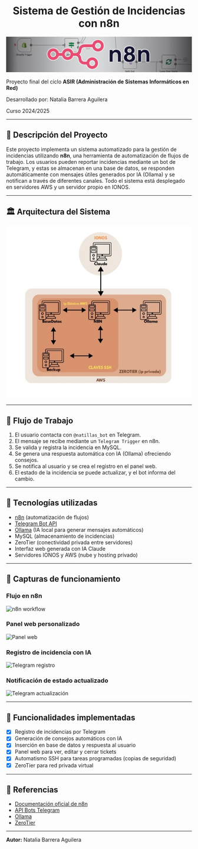 <div align="center">
  <h1>Sistema de Gestión de Incidencias con n8n</h1>
</div>

<p align="center">
  <img src="img/n8n.jpg" alt="n8n" />
</p>


Proyecto final del ciclo **ASIR (Administración de Sistemas Informáticos en Red)**

Desarrollado por: Natalia Barrera Aguilera

Curso 2024/2025


---

## 📁 Descripción del Proyecto

Este proyecto implementa un sistema automatizado para la gestión de incidencias utilizando **n8n**, una herramienta de automatización de flujos de trabajo. Los usuarios pueden reportar incidencias mediante un bot de Telegram, y estas se almacenan en una base de datos, se responden automáticamente con mensajes útiles generados por IA (Ollama) y se notifican a través de diferentes canales. Todo el sistema está desplegado en servidores AWS y un servidor propio en IONOS.

---

## 🏛️ Arquitectura del Sistema

<p align="center">
  <img src="img/esquemaRed.jpg" alt="Esquema de red">
</p>


---

## 📅 Flujo de Trabajo

1. El usuario contacta con `@natillas_bot` en Telegram.
2. El mensaje se recibe mediante un `Telegram Trigger` en n8n.
3. Se valida y registra la incidencia en MySQL.
4. Se genera una respuesta automática con IA (Ollama) ofreciendo consejos.
5. Se notifica al usuario y se crea el registro en el panel web.
6. El estado de la incidencia se puede actualizar, y el bot informa del cambio.

---

## 🔧 Tecnologías utilizadas

* [n8n](https://n8n.io/) (automatización de flujos)
* [Telegram Bot API](https://core.telegram.org/bots)
* [Ollama](https://ollama.com/) (IA local para generar mensajes automáticos)
* MySQL (almacenamiento de incidencias)
* ZeroTier (conectividad privada entre servidores)
* Interfaz web generada con IA Claude
* Servidores IONOS y AWS (nube y hosting privado)

---

## 📄 Capturas de funcionamiento

### Flujo en n8n

![n8n workflow](docs/n8n_workflow.png)

### Panel web personalizado

![Panel web](docs/interfaz.png)

### Registro de incidencia con IA

![Telegram registro](docs/registro_incidencia.jpeg)

### Notificación de estado actualizado

![Telegram actualización](docs/estado_actualizado.jpeg)

---

## 🔹 Funcionalidades implementadas

* [x] Registro de incidencias por Telegram
* [x] Generación de consejos automáticos con IA
* [x] Inserción en base de datos y respuesta al usuario
* [x] Panel web para ver, editar y cerrar tickets
* [x] Automatismo SSH para tareas programadas (copias de seguridad)
* [x] ZeroTier para red privada virtual

---


## 📖 Referencias

* [Documentación oficial de n8n](https://docs.n8n.io/)
* [API Bots Telegram](https://core.telegram.org/bots/api)
* [Ollama](https://ollama.com/)
* [ZeroTier](https://www.zerotier.com/)

---

**Autor:** Natalia Barrera Aguilera
